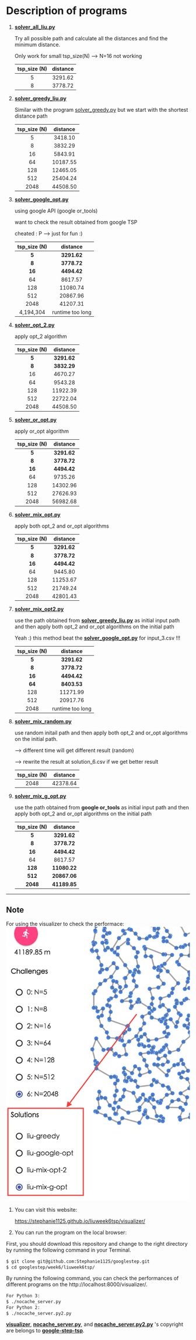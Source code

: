 # Description of programs

1. **[solver_all_liu.py](https://github.com/Stephanie1125/googlestep/blob/master/week6/liuweek6tsp/solver_all_liu.py)**

   Try all possible path and calculate all the distances and find the minimum distance.

   Only work for small tsp_size(N) —> N=16 not working

   | tsp_size (N) | distance |
   | :----------: | :------: |
   |      5       | 3291.62  |
   |      8       | 3778.72  |

2. **[solver_greedy_liu.py](https://github.com/Stephanie1125/googlestep/blob/master/week6/liuweek6tsp/solver_greedy_liu.py)**

   Similar with the program [solver_greedy.py](https://github.com/Stephanie1125/google-step-tsp/blob/gh-pages/solver_greedy.py) but we start with the shortest distance path

   | tsp_size (N) | distance |
   | :----------: | :------: |
   |      5       | 3418.10  |
   |      8       | 3832.29  |
   |      16      | 5843.91  |
   |      64      | 10187.55 |
   |     128      | 12465.05 |
   |     512      | 25404.24 |
   |     2048     | 44508.50 |

3. **[solver_google_opt.py](https://github.com/Stephanie1125/googlestep/blob/master/week6/liuweek6tsp/solver_google_opt.py)**

   using google API (google or_tools)

   want to check the result obtained from google TSP 

   cheated : P —> just for fun :)

   | tsp_size (N) |     distance     |
   | :----------: | :--------------: |
   |    **5**     |   **3291.62**    |
   |    **8**     |   **3778.72**    |
   |    **16**    |   **4494.42**    |
   |      64      |     8617.57      |
   |     128      |     11080.74     |
   |     512      |     20867.96     |
   |     2048     |     41207.31     |
   |  4,194,304   | runtime too long |

4. **[solver_opt_2.py](https://github.com/Stephanie1125/googlestep/blob/master/week6/liuweek6tsp/solver_opt_2.py)**

   apply opt_2 algorithm

   | tsp_size (N) |  distance   |
   | :----------: | :---------: |
   |    **5**     | **3291.62** |
   |    **8**     | **3832.29** |
   |      16      |   4670.27   |
   |      64      |   9543.28   |
   |     128      |  11922.39   |
   |     512      |  22722.04   |
   |     2048     |  44508.50   |

5. **[solver_or_opt.py](https://github.com/Stephanie1125/googlestep/blob/master/week6/liuweek6tsp/solver_or_opt.py)**

   apply or_opt algorithm

   | tsp_size (N) |  distance   |
   | :----------: | :---------: |
   |    **5**     | **3291.62** |
   |    **8**     | **3778.72** |
   |    **16**    | **4494.42** |
   |      64      |   9735.26   |
   |     128      |  14302.96   |
   |     512      |  27626.93   |
   |     2048     |  56982.68   |

6. **[solver_mix_opt.py](https://github.com/Stephanie1125/googlestep/blob/master/week6/liuweek6tsp/solver_mix_opt.py)**

   apply both opt_2 and or_opt algorithms

   | tsp_size (N) |  distance   |
   | :----------: | :---------: |
   |    **5**     | **3291.62** |
   |    **8**     | **3778.72** |
   |    **16**    | **4494.42** |
   |      64      |   9445.80   |
   |     128      |  11253.67   |
   |     512      |  21749.24   |
   |     2048     |  42801.43   |

7. **[solver_mix_opt2.py](https://github.com/Stephanie1125/googlestep/blob/master/week6/liuweek6tsp/solver_mix_opt2.py)**

   use the path obtained from **[solver_greedy_liu.py](https://github.com/Stephanie1125/googlestep/blob/master/week6/liuweek6tsp/solver_greedy_liu.py)** as initial input path and then apply both opt_2 and or_opt algorithms on the initial path

   Yeah :)  this method beat the **[solver_google_opt.py](https://github.com/Stephanie1125/googlestep/blob/master/week6/liuweek6tsp/solver_google_opt.py)** for input_3.csv !!!

   | tsp_size (N) |     distance     |
   | :----------: | :--------------: |
   |    **5**     |   **3291.62**    |
   |    **8**     |   **3778.72**    |
   |    **16**    |   **4494.42**    |
   |    **64**    |   **8403.53**    |
   |     128      |     11271.99     |
   |     512      |     20917.76     |
   |     2048     | runtime too long |

8. **[solver_mix_random.py](https://github.com/Stephanie1125/googlestep/blob/master/week6/liuweek6tsp/solver_mix_random.py)**

   use random initail path and then apply both opt_2 and or_opt algorithms on the initial path.

   —> different time will get different result (random)

   —> rewrite the result at solution_6.csv if we get better result

   | tsp_size (N) | distance |
   | :----------: | :------: |
   |     2048     | 42378.64 |


1. **[solver_mix_g_opt.py](https://github.com/Stephanie1125/googlestep/blob/master/week6/liuweek6tsp/solver_mix_g_opt.py)**

   use the path obtained from **google or_tools** as initial input path and then apply both opt_2 and or_opt algorithms on the initial path

   | tsp_size (N) |   distance   |
   | :----------: | :----------: |
   |    **5**     | **3291.62**  |
   |    **8**     | **3778.72**  |
   |    **16**    | **4494.42**  |
   |      64      |   8617.57    |
   |   **128**    | **11080.22** |
   |   **512**    | **20867.06** |
   |   **2048**   | **41189.85** |


***

## Note

For using the visualizer to check the performace:  ![visualizer_view](visualizer_view.png)

1. You can visit this website:

   https://stephanie1125.github.io/liuweek6tsp/visualizer/

2. You can run the program on the local browser:

First, you should download this repository and change to the right directory by running the following command in your Terminal.

```
$ git clone git@github.com:Stephanie1125/googlestep.git
$ cd googlestep/week6/liuweek6tsp/
```

By running the following command, you can check the performances of different programs on the  http://localhost:8000/visualizer/.

```
For Python 3: 
$ ./nocache_server.py 
For Python 2:
$ ./nocache_server.py2.py 
```

[**visualizer**](https://github.com/Stephanie1125/googlestep/tree/master/week6/liuweek6tsp/visualizer), [**nocache_server.py**](https://github.com/Stephanie1125/googlestep/blob/master/week6/liuweek6tsp/nocache_server.py), and [**nocache_server.py2.py**](https://github.com/Stephanie1125/googlestep/blob/master/week6/liuweek6tsp/nocache_server.py2.py) 's copyright are belongs to **[google-step-tsp](https://github.com/Stephanie1125/google-step-tsp)**. 